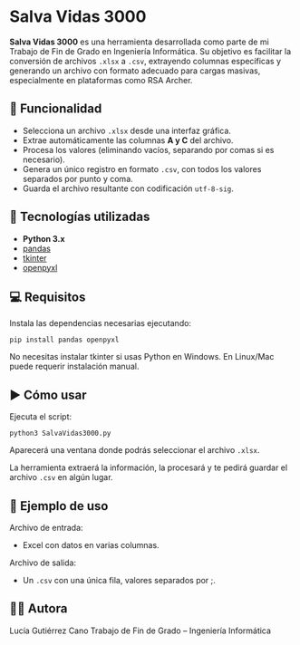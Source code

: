 # Salva Vidas 3000

**Salva Vidas 3000** es una herramienta desarrollada como parte de mi Trabajo de Fin de Grado en Ingeniería Informática. Su objetivo es facilitar la conversión de archivos `.xlsx` a `.csv`, extrayendo columnas específicas y generando un archivo con formato adecuado para cargas masivas, especialmente en plataformas como RSA Archer.


## 📌 Funcionalidad

- Selecciona un archivo `.xlsx` desde una interfaz gráfica.
- Extrae automáticamente las columnas **A y C** del archivo.
- Procesa los valores (eliminando vacíos, separando por comas si es necesario).
- Genera un único registro en formato `.csv`, con todos los valores separados por punto y coma.
- Guarda el archivo resultante con codificación `utf-8-sig`.


## 🚀 Tecnologías utilizadas

- **Python 3.x**
- [pandas](https://pandas.pydata.org/)
- [tkinter](https://docs.python.org/3/library/tkinter.html)
- [openpyxl](https://openpyxl.readthedocs.io/en/stable/)


## 💻 Requisitos

Instala las dependencias necesarias ejecutando:
```text
pip install pandas openpyxl
```

No necesitas instalar tkinter si usas Python en Windows. En Linux/Mac puede requerir instalación manual.


## ▶️ Cómo usar
Ejecuta el script:
```text
python3 SalvaVidas3000.py
```
 
Aparecerá una ventana donde podrás seleccionar el archivo `.xlsx`.

La herramienta extraerá la información, la procesará y te pedirá guardar el archivo `.csv` en algún lugar. 


## 🧪 Ejemplo de uso
Archivo de entrada:
- Excel con datos en varias columnas.

Archivo de salida:
- Un `.csv` con una única fila, valores separados por ;.


## 👩‍💻 Autora
Lucía Gutiérrez Cano
Trabajo de Fin de Grado – Ingeniería Informática
